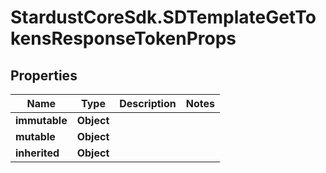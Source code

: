 # StardustCoreSdk.SDTemplateGetTokensResponseTokenProps

## Properties

Name | Type | Description | Notes
------------ | ------------- | ------------- | -------------
**immutable** | **Object** |  | 
**mutable** | **Object** |  | 
**inherited** | **Object** |  | 



